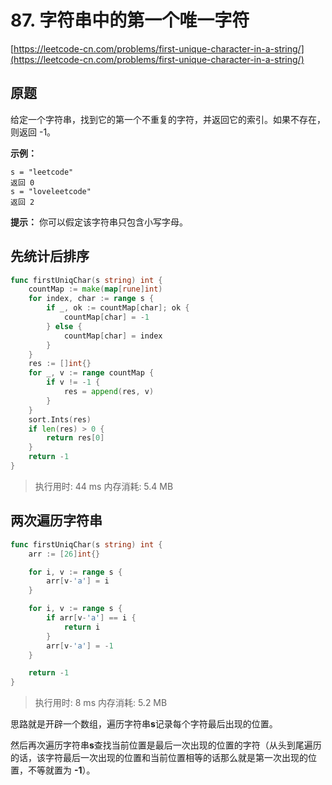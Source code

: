 # 87. 字符串中的第一个唯一字符
[https://leetcode-cn.com/problems/first-unique-character-in-a-string/](https://leetcode-cn.com/problems/first-unique-character-in-a-string/) 
## 原题
给定一个字符串，找到它的第一个不重复的字符，并返回它的索引。如果不存在，则返回 -1。
 
**示例：** 
```
s = "leetcode"
返回 0
s = "loveleetcode"
返回 2
```
 
**提示：** 你可以假定该字符串只包含小写字母。


## 先统计后排序
```go
func firstUniqChar(s string) int {
	countMap := make(map[rune]int)
	for index, char := range s {
		if _, ok := countMap[char]; ok {
			countMap[char] = -1
		} else {
			countMap[char] = index
		}
	}
	res := []int{}
	for _, v := range countMap {
		if v != -1 {
			res = append(res, v)
		}
	}
	sort.Ints(res)
	if len(res) > 0 {
		return res[0]
	}
	return -1
}
```
>执行用时: 44 ms
内存消耗: 5.4 MB



## 两次遍历字符串
```go
func firstUniqChar(s string) int {
	arr := [26]int{}

	for i, v := range s {
		arr[v-'a'] = i
	}

	for i, v := range s {
		if arr[v-'a'] == i {
			return i
		}
		arr[v-'a'] = -1
	}

	return -1
}
```
>执行用时: 8 ms
内存消耗: 5.2 MB

思路就是开辟一个数组，遍历字符串**s**记录每个字符最后出现的位置。

然后再次遍历字符串**s**查找当前位置是最后一次出现的位置的字符（从头到尾遍历的话，该字符最后一次出现的位置和当前位置相等的话那么就是第一次出现的位置，不等就置为 **-1**）。
